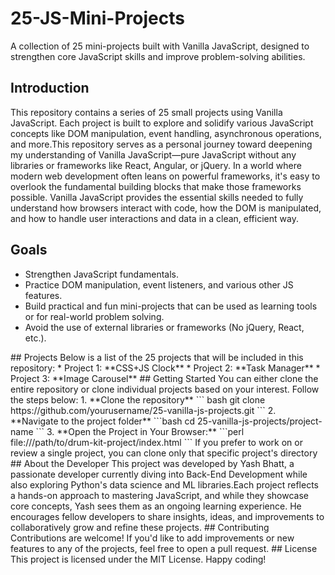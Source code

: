 # 25-JS-Mini-Projects
A collection of 25 mini-projects built with Vanilla JavaScript, designed to strengthen core JavaScript skills and improve problem-solving abilities.
## Introduction
This repository contains a series of 25 small projects using Vanilla JavaScript. Each project is built to explore and solidify various JavaScript concepts like DOM manipulation, event handling, asynchronous operations, and more.This repository serves as a personal journey toward deepening my understanding of Vanilla JavaScript—pure JavaScript without any libraries or frameworks like React, Angular, or jQuery.
In a world where modern web development often leans on powerful frameworks, it's easy to overlook the fundamental building blocks that make those frameworks possible. Vanilla JavaScript provides the essential skills needed to fully understand how browsers interact with code, how the DOM is manipulated, and how to handle user interactions and data in a clean, efficient way.
## Goals
<ul>
<li>Strengthen JavaScript fundamentals.</li>
<li>Practice DOM manipulation, event listeners, and various other JS features.</li>
<li>Build practical and fun mini-projects that can be used as learning tools or for real-world problem solving.</li>
<li>Avoid the use of external libraries or frameworks (No jQuery, React, etc.).</li>
</ul>
## Projects
Below is a list of the 25 projects that will be included in this repository:
* Project 1: **CSS+JS Clock**
* Project 2: **Task Manager**
* Project 3: **Image Carousel**
## Getting Started
You can either clone the entire repository or clone individual projects based on your interest. Follow the steps below:
1. **Clone the repository**
``` bash
git clone https://github.com/yourusername/25-vanilla-js-projects.git
```
2. **Navigate to the project folder**
```bash
cd 25-vanilla-js-projects/project-name
```
3. **Open the Project in Your Browser:**
```perl
file:///path/to/drum-kit-project/index.html
```
If you prefer to work on or review a single project, you can clone only that specific project's directory
## About the Developer
This project was developed by Yash Bhatt, a passionate developer currently diving into Back-End Development while also exploring Python's data science and ML libraries.Each project reflects a hands-on approach to mastering JavaScript, and while they showcase core concepts, Yash sees them as an ongoing learning experience. He encourages fellow developers to share insights, ideas, and improvements to collaboratively grow and refine these projects.
## Contributing
Contributions are welcome! If you'd like to add improvements or new features to any of the projects, feel free to open a pull request.
## License
This project is licensed under the MIT License.
Happy coding!
